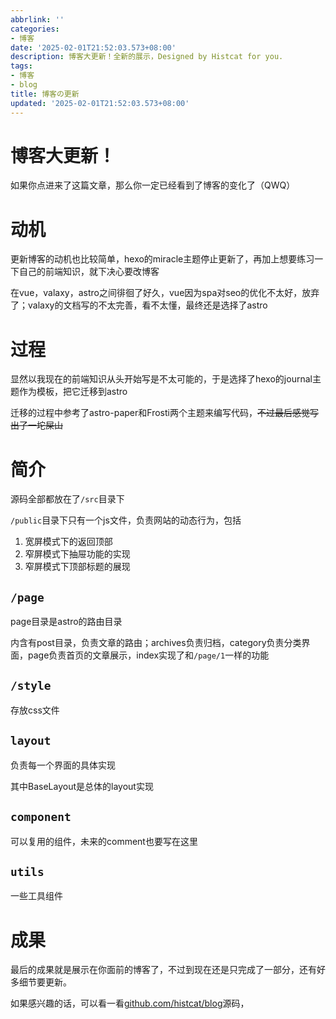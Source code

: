 ```yaml
---
abbrlink: ''
categories:
- 博客
date: '2025-02-01T21:52:03.573+08:00'
description: 博客大更新！全新的展示，Designed by Histcat for you.
tags:
- 博客
- blog
title: 博客の更新
updated: '2025-02-01T21:52:03.573+08:00'
---
```

# 博客大更新！

如果你点进来了这篇文章，那么你一定已经看到了博客的变化了（QWQ）

# 动机

更新博客的动机也比较简单，hexo的miracle主题停止更新了，再加上想要练习一下自己的前端知识，就下决心要改博客

在vue，valaxy，astro之间徘徊了好久，vue因为spa对seo的优化不太好，放弃了；valaxy的文档写的不太完善，看不太懂，最终还是选择了astro

# 过程

显然以我现在的前端知识从头开始写是不太可能的，于是选择了hexo的journal主题作为模板，把它迁移到astro

迁移的过程中参考了astro-paper和Frosti两个主题来编写代码，~~不过最后感觉写出了一坨屎山~~

# 简介

源码全部都放在了`/src`目录下

`/public`目录下只有一个js文件，负责网站的动态行为，包括

1. 宽屏模式下的返回顶部
2. 窄屏模式下抽屉功能的实现
3. 窄屏模式下顶部标题的展现

## `/page`

page目录是astro的路由目录

内含有post目录，负责文章的路由；archives负责归档，category负责分类界面，page负责首页的文章展示，index实现了和`/page/1`一样的功能

## `/style`

存放css文件

## `layout`

负责每一个界面的具体实现

其中BaseLayout是总体的layout实现

## `component`

可以复用的组件，未来的comment也要写在这里

## `utils`

一些工具组件

# 成果

最后的成果就是展示在你面前的博客了，不过到现在还是只完成了一部分，还有好多细节要更新。

如果感兴趣的话，可以看一看[github.com/histcat/blog](https://github.com/histcat/blog)源码，
